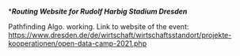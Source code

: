 ****Routing Website for Rudolf Harbig Stadium Dresden***

Pathfinding Algo. working.
Link to website of the event: https://www.dresden.de/de/wirtschaft/wirtschaftsstandort/projekte-kooperationen/open-data-camp-2021.php
